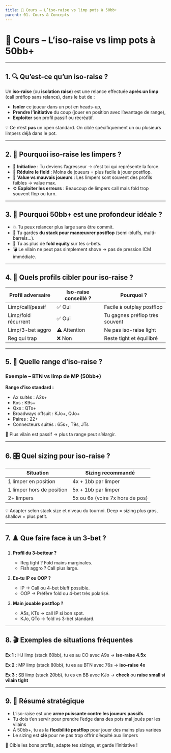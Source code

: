 ```yaml
---
title: 📘 Cours – L’iso-raise vs limp pots à 50bb+
parent: 01. Cours & Concepts
---
```


# 📘 Cours – L’iso-raise vs limp pots à 50bb+

---

## 1. 🔍 Qu’est-ce qu’un iso-raise ?

Un **iso-raise** (ou **isolation raise**) est une relance effectuée **après un limp** (call préflop sans relance), dans le but de :
- **Isoler** ce joueur dans un pot en heads-up,
- **Prendre l’initiative** du coup (jouer en position avec l’avantage de range),
- **Exploiter** son profil passif ou récréatif.

💡 Ce n’est **pas** un open standard. On cible spécifiquement un ou plusieurs limpers déjà dans le pot.

---

## 2. 🧠 Pourquoi iso-raise les limpers ?

- 🧠 **Initiative** : Tu deviens l’agresseur → c’est toi qui représente la force.
- 🔻 **Réduire le field** : Moins de joueurs = plus facile à jouer postflop.
- 💸 **Value vs mauvais joueurs** : Les limpers sont souvent des profils faibles → value max.
- ⚙️ **Exploiter les erreurs** : Beaucoup de limpers call mais fold trop souvent flop ou turn.

---

## 3. 📏 Pourquoi 50bb+ est une profondeur idéale ?

- 💥 Tu peux relancer plus large sans être commit.
- 🎯 Tu gardes **du stack pour manœuvrer postflop** (semi-bluffs, multi-barrels…).
- 🔁 Tu as plus de **fold equity** sur tes c-bets.
- 💣 Le vilain ne peut pas simplement shove → pas de pression ICM immédiate.

---

## 4. 🧱 Quels profils cibler pour iso-raise ?

| Profil adversaire     | Iso-raise conseillé ? | Pourquoi ?                                   |
|------------------------|------------------------|-----------------------------------------------|
| Limp/call/passif       | ✅ Oui                  | Facile à outplay postflop                     |
| Limp/fold récurrent    | ✅ Oui                  | Tu gagnes préflop très souvent                |
| Limp/3-bet aggro       | ⚠️ Attention           | Ne pas iso-raise light                        |
| Reg qui trap           | ❌ Non                  | Reste tight et équilibré                      |

---

## 5. 🎯 Quelle range d’iso-raise ?

### Exemple – BTN vs limp de MP (50bb+)

**Range d’iso standard :**
- Ax suités : A2s+
- Kxs : K9s+
- Qxs : QTs+
- Broadways offsuit : KJo+, QJo+
- Paires : 22+
- Connecteurs suités : 65s+, T9s, JTs

🧠 Plus vilain est passif → plus ta range peut s’élargir.

---

## 6. 🎛️ Quel sizing pour iso-raise ?

| Situation                    | Sizing recommandé               |
|------------------------------|---------------------------------|
| 1 limper en position         | 4x + 1bb par limper             |
| 1 limper hors de position    | 5x + 1bb par limper             |
| 2+ limpers                   | 5x ou 6x (voire 7x hors de pos) |

💡 Adapter selon stack size et niveau du tournoi. Deep = sizing plus gros, shallow = plus petit.

---

## 7. ♟️ Que faire face à un 3-bet ?

1. **Profil du 3-betteur ?**
   - Reg tight ? Fold mains marginales.
   - Fish aggro ? Call plus large.

2. **Es-tu IP ou OOP ?**
   - IP → Call ou 4-bet bluff possible.
   - OOP → Préfère fold ou 4-bet très polarisé.

3. **Main jouable postflop ?**
   - A5s, KTs → call IP si bon spot.
   - KJo, QTo → fold vs 3-bet standard.

---

## 8. 🎬 Exemples de situations fréquentes

**Ex 1 :** HJ limp (stack 60bb), tu es au CO avec A9s → **iso-raise 4.5x**

**Ex 2 :** MP limp (stack 80bb), tu es au BTN avec 76s → **iso-raise 4x**

**Ex 3 :** SB limp (stack 20bb), tu es en BB avec KJo → **check** ou **raise small si vilain tight**

---

## 9. 🧠 Résumé stratégique

- L’iso-raise est une **arme puissante contre les joueurs passifs**
- Tu dois t’en servir pour prendre l’edge dans des pots mal joués par les vilains
- À 50bb+, tu as la **flexibilité postflop** pour jouer des mains plus variées
- Le sizing est **clé** pour ne pas trop offrir d’équité aux limpers

🎯 Cible les bons profils, adapte tes sizings, et garde l’initiative !
